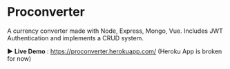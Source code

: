 # Proconverter

A currency converter made with Node, Express, Mongo, Vue. Includes JWT Authentication and implements a CRUD system.

:arrow_forward: **Live Demo** : https://proconverter.herokuapp.com/
(Heroku App is broken for now)
